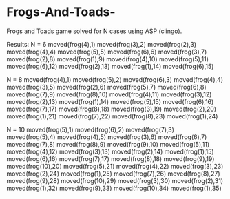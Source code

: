 # Frogs-And-Toads-
Frogs and Toads game solved for N cases using ASP (clingo).


Results: 
N = 6 
moved(frog(4),1) moved(frog(3),2) moved(frog(2),3) moved(frog(4),4) moved(frog(5),5) moved(frog(6),6) moved(frog(3),7) moved(frog(2),8) moved(frog(1),9) moved(frog(4),10) moved(frog(5),11) moved(frog(6),12) moved(frog(2),13) moved(frog(1),14) moved(frog(6),15)

Ν = 8
moved(frog(4),1) moved(frog(5),2) moved(frog(6),3) moved(frog(4),4) moved(frog(3),5) moved(frog(2),6) moved(frog(5),7) moved(frog(6),8) moved(frog(7),9) moved(frog(8),10) moved(frog(4),11) moved(frog(3),12) moved(frog(2),13) moved(frog(1),14) moved(frog(5),15) moved(frog(6),16) moved(frog(7),17) moved(frog(8),18) moved(frog(3),19) moved(frog(2),20) moved(frog(1),21) moved(frog(7),22) moved(frog(8),23) moved(frog(1),24)

N = 10
moved(frog(5),1) moved(frog(6),2) moved(frog(7),3) moved(frog(5),4) moved(frog(4),5) moved(frog(3),6) moved(frog(6),7) moved(frog(7),8) moved(frog(8),9) moved(frog(9),10) moved(frog(5),11) moved(frog(4),12) moved(frog(3),13) moved(frog(2),14) moved(frog(1),15) moved(frog(6),16) moved(frog(7),17) moved(frog(8),18) moved(frog(9),19) moved(frog(10),20) moved(frog(5),21) moved(frog(4),22) moved(frog(3),23) moved(frog(2),24) moved(frog(1),25) moved(frog(7),26) moved(frog(8),27) moved(frog(9),28) moved(frog(10),29) moved(frog(3),30) moved(frog(2),31) moved(frog(1),32) moved(frog(9),33) moved(frog(10),34) moved(frog(1),35)
